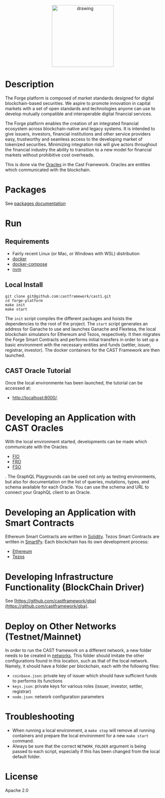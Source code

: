 <div align="center">
  <img src="https://www.cast-framework.com/wp-content/themes/forge-framework/img/logo-cast-w.svg" alt="drawing" width="200"/>
</div>

# Description

The Forge platform is composed of market standards designed for digital blockchain-based securities. We aspire to promote innovation in capital markets with a set of open standards and technologies anyone can use to develop mutually compatible and interoperable digital financial services.


The Forge platform enables the creation of an integrated financial ecosystem across blockchain-native and legacy systems. It is intended to give issuers, investors, financial institutions and other service providers easy, trustworthy and seamless access to the developing market of tokenized securities. Minimizing integration risk will give actors throughout the financial industry the ability to transition to a new model for financial markets without prohibitive cost overheads.

This is done via the [Oracles](./packages/cast/oracles/) in the Cast Framework. Oracles are entities which communicated with the blockchain.

# Packages

See [packages documentation](./packages/cast)

# Run

## Requirements

- Fairly recent Linux (or Mac, or Windows with WSL) distribution
- [docker](https://docs.docker.com/get-docker/)
- [docker-compose](https://docs.docker.com/compose/install/)
- [nvm](https://github.com/nvm-sh/nvm#installing-and-updating)

## Local Install

```shell
git clone git@github.com:castframework/cast1.git
cd forge-platform
make init
make start
```

The `init` script compiles the different packages and hoists the dependencies to the root of the project.
The `start` script generates an address for Ganache to use and launches Ganache and Flextesa, the local blockchain simulators for Ethereum and Tezos, respectively. It then migrates the Forge Smart Contracts and performs initial transfers in order to set up a basic environment with the necessary entities and funds (settler, issuer, registrar, investor). The docker containers for the CAST Framework are then launched.

## CAST Oracle Tutorial

Once the local environmente has been launched, the tutorial can be accessed at:
- [http://localhost:8000/](http://localhost:8000/).

# Developing an Application with CAST Oracles

With the local environment started, developments can be made which communicate with the Oracles:
- [FIO](http://localhost:6664/graphql)
- [FRO](http://localhost:6661/graphql) 
- [FSO](http://localhost:6663/graphql) 

. The GraphQL Playgrounds can be used not only as testing environments, but also for documentation on the list of queries, mutations, types, and schema available for each Oracle.
You can use the schema and URL to connect your GraphQL client to an Oracle.

# Developing an Application with Smart Contracts

Ethereum Smart Contracts are written in [Solidity](https://docs.soliditylang.org/en/v0.8.13/). Tezos Smart Contracts are written in [SmartPy](https://smartpy.io/).
Each blockchain has its own development process:

- [Ethereum](./packages/cast/cast-eth-v1/)
- [Tezos](./packages/cast/cast-tz-v1/)

# Developing Infrastructure Functionality (BlockChain Driver)

See [https://github.com/castframework/gba](https://github.com/castframework/gba).

# Deploy on Other Networks (Testnet/Mainnet)

In order to run the CAST framework on a different network, a new folder needs to be created in [networks](./networks/). This folder should imitate the other configurations found in this location, such as that of the local network. Namely, it should have a folder per blockchain, each with the following files:

- `coinbase.json`: private key of issuer which should have sufficient funds to performs its functions
- `keys.json`: private keys for various roles (issuer, investor, settler, registrar)
- `node.json`: network configuration parameters

# Troubleshooting

- When running a local environment, a `make stop` will remove all running containers and prepare the local environment for a new `make start` command.
- Always be sure that the correct `NETWORK_FOLDER` argument is being passed to each script, especially if this has been changed from the local default folder.

# License

Apache 2.0

